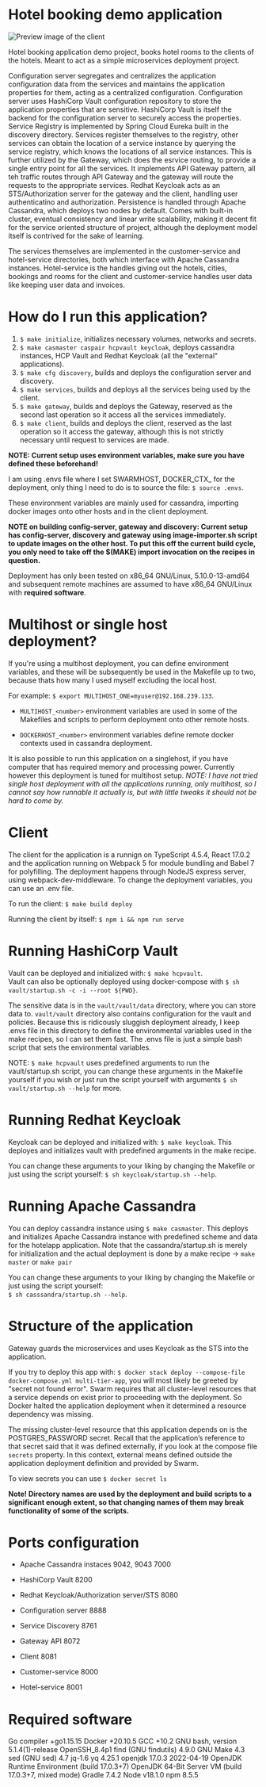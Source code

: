 # Hotel booking demo application

![Preview image of the client](./client/public/static/hotelapp_preview.webp)

Hotel booking application demo project, books hotel rooms to the clients of the hotels. Meant to act as a simple microservices deployment project. 

Configuration server segregates and centralizes the application configuration data from the services and maintains the application properties for them, acting as a centralized configuration. Configuration server uses HashiCorp Vault configuration repository to store the application properties that are sensitive. HashiCorp Vault is itself the backend for the configuration server to securely access the properties. Service Registry is implemented by Spring Cloud Eureka built in the discovery directory. Services register themselves to the registry, other services can obtain the location of a service instance by querying the service registry, which knows the locations of all service instances. This is further utilized by the Gateway, which does the esrvice routing, to provide a single entry point for all the services. It implements API Gateway pattern, all teh traffic routes through API Gateway and the gateway will route the requests to the appropriate services. Redhat Keycloak acts as an STS/Authorization server for the gateway and the client, handling user authenticatino and authorization. Persistence is handled through Apache Cassandra, which deploys two nodes by default. Comes with built-in cluster, eventual consistency and linear write scalability, making it decent fit for the service oriented structure of project, although the deployment model itself is contrived for the sake of learning.

The services themselves are implemented in the customer-service and hotel-service directories, both which interface with Apache Cassandra instances. Hotel-service is the handles giving out the hotels, cities, bookings and rooms for the client and customer-service handles user data like keeping user data and invoices.

# How do I run this application?

1. `$ make initialize`, initializes necessary volumes, networks and secrets.
2. `$ make casmaster caspair hcpvault keycloak`, deploys cassandra instances, HCP Vault and Redhat Keycloak (all the "external" applications).
3. `$ make cfg discovery`, builds and deploys the configuration server and discovery.
4. `$ make services`, builds and deploys all the services being used by the client.
5. `$ make gateway`, builds and deploys the Gateway, reserved as the second last operation so it access all the services immediately.
6. `$ make client`, builds and deploys the client, reserved as the last operation so it access the gateway, although this is not strictly necessary until request to services are made.

**NOTE: Current setup uses environment variables, make sure you have defined these beforehand!**

I am using .envs file where I set SWARMHOST, DOCKER\_CTX\_<number> for the deployment, 
    only thing I need to do is to source the file: ```$ source .envs```.
    
  These environment variables are mainly used for cassandra, importing docker images onto other hosts and in the client deployment.

**NOTE on building config-server, gateway and discovery: Current setup has config-server, discovery and gateway using image-importer.sh script to update images on the other host. To put this off the current build cycle, you only need to take off the $(MAKE) import invocation on the recipes in question.**

Deployment has only been tested on x86_64 GNU/Linux, 5.10.0-13-amd64 and subsequent remote machines are assumed to have x86_64 GNU/Linux with **required software**.

# Multihost or single host deployment?

If you're using a multihost deployment, you can define environment variables, and these will be subsequently be used in the Makefile up to two, because thats how many I used myself excluding the local host.

For example: `$ export MULTIHOST_ONE=myuser@192.168.239.133`.

* `MULTIHOST_<number>` environment variables are used in some of the Makefiles and scripts to perform deployment onto other remote hosts.

* `DOCKERHOST_<number>` environment variables define remote docker contexts used in cassandra deployment.

It is also possible to run this application on a singlehost, if you have computer that has required memory and processing power. Currently however this deployment is tuned for multihost setup.
*NOTE: I have not tried single host deployment with all the applications running, only multihost, so I cannot say how runnable it actually is, but with little tweaks it should not be hard to come by.*

# Client

The client for the application is a runnign on TypeScript 4.5.4, React 17.0.2 and the application running on Webpack 5 for module bundling and Babel 7 for polyfilling. The deployment happens through NodeJS express server, using webpack-dev-middleware. To change the deployment variables, you can use an .env file.

To run the client: `$ make build deploy`

Running the client by itself: `$ npm i && npm run serve`

# Running HashiCorp Vault

Vault can be deployed and initialized with: ```$ make hcpvault```.  
Vault can also be optionally deployed using docker-compose with ```$ sh vault/startup.sh -c -i --root ${PWD}```.  

The sensitive data is in the `vault/vault/data` directory, where you can store data to. `vault/vault` directory also contains configuration for the vault and policies. Because this is ridicously sluggish deployment already, I keep .envs file in this directory to define the environmental variables used in the make recipes, so I can set them fast. The .envs file is just a simple bash script that sets the environmental variables.

NOTE: ```$ make hcpvault``` uses predefined arguments to run the vault/startup.sh script, you can change these arguments in the Makefile yourself if you wish or just run the script yourself with arguments ```$ sh vault/startup.sh --help``` for more.

# Running Redhat Keycloak

Keycloak can be deployed and initialized with: `$ make keycloak`. 
This deployes and initializes vault with predefined arguments in the make recipe.

You can change these arguments to your liking by changing the Makefile or just using the script yourself: ```$ sh keycloak/startup.sh --help```.

# Running Apache Cassandra

You can deploy cassandra instance using `$ make casmaster`.
This deploys and initializes Apache Cassandra instance with predefined scheme and data for the hotelapp application. Note that the cassandra/startup.sh is merely for initialization and the actual deployment is done by a make recipe -> `make master` or `make pair`

You can change these arguments to your liking by changing the Makefile or just using the script yourself:   
```$ sh casssandra/startup.sh --help```.

# Structure of the application

Gateway guards the microservices and uses Keycloak as the STS into the application.

If you try to deploy this app with: `$ docker stack deploy --compose-file docker-compose.yml multi-tier-app`, you will most likely be greeted by "secret not found error". Swarm requires that all cluster-level resources that a service depends on exist prior to proceeding with the deployment. So Docker halted the application deployment when it determined a resource dependency was missing.

The missing cluster-level resource that this application depends on is the POSTGRES\_PASSWORD secret. Recall that the application’s reference to that secret said that it was defined externally, if you look at the compose file `secrets` property. In this context, external means defined outside the application deployment definition and provided by Swarm.

To view secrets you can use `$ docker secret ls`

**Note! Directory names are used by the deployment and build scripts to a significant enough extent, so that changing names of them may break functionality of some of the scripts.**

# Ports configuration

* Apache Cassandra instaces 9042, 9043 7000
* HashiCorp Vault 8200
* Redhat Keycloak/Authorization server/STS 8080

* Configuration server 8888
* Service Discovery 8761
* Gateway API 8072

* Client 8081
* Customer-service 8000
* Hotel-service 8001

# Required software

Go compiler +go1.15.15
Docker +20.10.5
GCC +10.2
GNU bash, version 5.1.4(1)-release 
OpenSSH\_8.4p1
find (GNU findutils) 4.9.0
GNU Make 4.3
sed (GNU sed) 4.7
jq-1.6
yq 4.25.1
openjdk 17.0.3 2022-04-19
OpenJDK Runtime Environment (build 17.0.3+7)
OpenJDK 64-Bit Server VM (build 17.0.3+7, mixed mode)
Gradle 7.4.2
Node v18.1.0
npm 8.5.5
